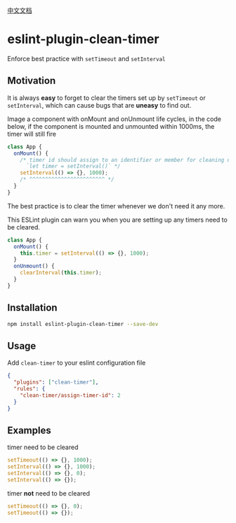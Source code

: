 [中文文档](https://github.com/littlee/eslint-plugin-clean-timer/blob/master/README.zh-cn.md)

# eslint-plugin-clean-timer

Enforce best practice with `setTimeout` and `setInterval`

## Motivation

It is always **easy** to forget to clear the timers set up by `setTimeout` or `setInterval`, which can cause bugs that are **uneasy** to find out.

Image a component with onMount and onUnmount life cycles, in the code below, if the component is mounted and unmounted within 1000ms, the timer will still fire

```js
class App {
  onMount() {
    /* timer id should assign to an identifier or member for cleaning up,
      `let timer = setInterval()` */
    setInterval(() => {}, 1000);
    /* ^^^^^^^^^^^^^^^^^^^^^^^^ */
  }
}
```

The best practice is to clear the timer whenever we don't need it any more.

This ESLint plugin can warn you when you are setting up any timers need to be cleared.

```js
class App {
  onMount() {
    this.timer = setInterval(() => {}, 1000);
  }
  onUnmount() {
    clearInterval(this.timer);
  }
}
```

## Installation

```bash
npm install eslint-plugin-clean-timer --save-dev
```

## Usage

Add `clean-timer` to your eslint configuration file

```json
{
  "plugins": ["clean-timer"],
  "rules": {
    "clean-timer/assign-timer-id": 2
  }
}
```

## Examples

timer need to be cleared

```js
setTimeout(() => {}, 1000);
setInterval(() => {}, 1000);
setInterval(() => {}, 0);
setInterval(() => {});
```

timer **not** need to be cleared

```js
setTimeout(() => {}, 0);
setTimeout(() => {});
```
